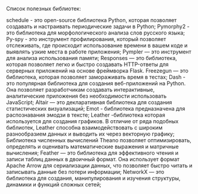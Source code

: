 Список полезных библиотек:

schedule - это open-source библиотека Python, которая позволяет создавать и настраивать периодические задачи в Python;
Pymorphy2 - это библиотека для морфологического анализа слов русского языка;
Py-spy - это инструмент профилирования, который позволяет отслеживать, где происходит использование времени в вашем коде и выявлять узкие места в работе приложения; 
Pympler — это инструмент для анализа использования памяти;
Responses — это библиотека, которая позволяет легко и быстро создавать HTTP-ответы для серверных приложений на основе фреймворка Flask.
Freezegun — это библиотека, которая позволяет замораживать время в тестах;
Dash - это популярная библиотека для создания веб-приложений на Python. Она позволяет разработчикам создавать интерактивные, аналитические приложения без необходимости использовать JavaScript;
Altair — это декларативная библиотека для создания статистических визуализаций;
Emot - библиотека предназначена для распознавания эмодзи в тексте;
Leather -библиотека которая используется для создания графиков. В отличие от ряда подобных библиотек, Leather способна взаимодействовать с широким разнообразием данных и выводить их через векторную графику;
Библиотека численных вычислений Theano позволяет оптимизировать, определять и оценивать математические выражения и матричные вычисления;
Feather — это библиотека для эффективного чтения и записи таблиц данных в двоичный формат. Она использует формат Apache Arrow для сериализации данных, что позволяет быстро читать и записывать данные без потери информации;
NetworkX — это библиотека для создания, манипулирования и изучения структуры, динамики и функций сложных сетей;
